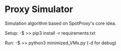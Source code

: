 # Proxy Simulator

Simulation algorithm based on SpotProxy's core idea.

Setup:
-$ >> pip3 install -r requirements.txt

Run: 
-$ >> python3 minimized_VMs.py (-d for debug)
